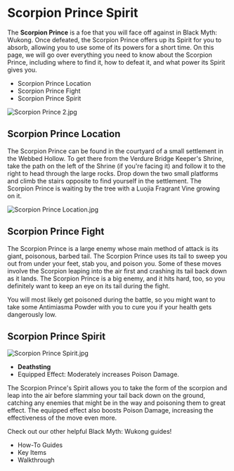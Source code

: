 # Scorpion Prince Spirit

The **Scorpion Prince** is a foe that you will face off against in Black Myth: Wukong. Once defeated, the Scorpion Prince offers up its Spirit for you to absorb, allowing you to use some of its powers for a short time. On this page, we will go over everything you need to know about the Scorpion Prince, including where to find it, how to defeat it, and what power its Spirit gives you. 

  * Scorpion Prince Location
  * Scorpion Prince Fight
  * Scorpion Prince Spirit

![Scorpion Prince 2.jpg](https://oyster.ignimgs.com/mediawiki/apis.ign.com/black-myth-wukong/9/9b/Scorpion_Prince_2.jpg)

## Scorpion Prince Location

The Scorpion Prince can be found in the courtyard of a small settlement in the Webbed Hollow. To get there from the Verdure Bridge Keeper's Shrine, take the path on the left of the Shrine (if you're facing it) and follow it to the right to head through the large rocks. Drop down the two small platforms and climb the stairs opposite to find yourself in the settlement. The Scorpion Prince is waiting by the tree with a Luojia Fragrant Vine growing on it. 

![Scorpion Prince Location.jpg](https://oyster.ignimgs.com/mediawiki/apis.ign.com/black-myth-wukong/7/70/Scorpion_Prince_Location.jpg)

## Scorpion Prince Fight

The Scorpion Prince is a large enemy whose main method of attack is its giant, poisonous, barbed tail. The Scorpion Prince uses its tail to sweep you out from under your feet, stab you, and poison you. Some of these moves involve the Scorpion leaping into the air first and crashing its tail back down as it lands. The Scorpion Prince is a big enemy, and it hits hard, too, so you definitely want to keep an eye on its tail during the fight. 

You will most likely get poisoned during the battle, so you might want to take some Antimiasma Powder with you to cure you if your health gets dangerously low. 

## Scorpion Prince Spirit

![Scorpion Prince Spirit.jpg](https://oyster.ignimgs.com/mediawiki/apis.ign.com/black-myth-wukong/e/e6/Scorpion_Prince_Spirit.jpg)

  * **Deathsting**
  * Equipped Effect: Moderately increases Poison Damage.

The Scorpion Prince's Spirit allows you to take the form of the scorpion and leap into the air before slamming your tail back down on the ground, catching any enemies that might be in the way and poisoning them to great effect. The equipped effect also boosts Poison Damage, increasing the effectiveness of the move even more. 

Check out our other helpful Black Myth: Wukong guides! 

  * How-To Guides
  * Key Items
  * Walkthrough

